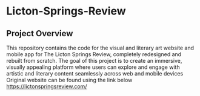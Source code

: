 # Licton-Springs-Review
## Project Overview
This repository contains the code for the visual and literary art website and mobile app for The Licton Springs Review, completely redesigned and rebuilt from scratch. The goal of this project is to create an immersive, visually appealing platform where users can explore and engage with artistic and literary content seamlessly across web and mobile devices 
 Original website can be found using the link below
 https://lictonspringsreview.com/
 
